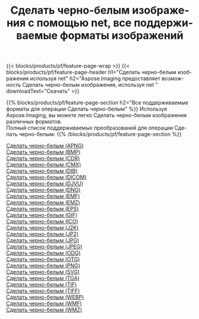 ﻿---
title: Сделать черно-белым изображения с помощью net, все поддерживаемые форматы изображений 
weight: 3920
url: /ru/net/grayscale 
lang: ru
langdirlevel: 2
locales: zh-hans,ja,it,ru,de,es,fr,nl,id,lt,pl,pt,vi,tr,ko,zh-hant,ar,hi,th,sv,cs,uk,he
description: Используя Aspose.Imaging, вы можете легко Сделать черно-белым изображения используя net
---

{{< blocks/products/pf/feature-page-wrap >}}
{{< blocks/products/pf/feature-page-header h1="Сделать черно-белым изображения используя net" h2="Aspose.Imaging предоставляет возможность Сделать черно-белым изображения, используя net " downloadText="Скачать" >}}


{{% blocks/products/pf/feature-page-section  h2="Все поддерживаемые форматы для операции Сделать черно-белым" %}}
Используя Aspose.Imaging, вы можете легко Сделать черно-белым изображения различных форматов.
<br/>
Полный список поддерживаемых преобразований для операции Сделать черно-белым:
{{% /blocks/products/pf/feature-page-section %}}
<div class="container-fluid productfamilypage bg-gray">
    <div class="convertypes bg-gray agp-content section">
        <div class="container">
		<div class="row other-converters">
		    <div class='col-md-2 other-converter remove-lp remove-rp'><a href="/imaging/ru/net/grayscale/apng" >Сделать черно-белым (APNG)</a></div><div class='col-md-2 other-converter remove-lp remove-rp'><a href="/imaging/ru/net/grayscale/bmp" >Сделать черно-белым (BMP)</a></div><div class='col-md-2 other-converter remove-lp remove-rp'><a href="/imaging/ru/net/grayscale/cdr" >Сделать черно-белым (CDR)</a></div><div class='col-md-2 other-converter remove-lp remove-rp'><a href="/imaging/ru/net/grayscale/cmx" >Сделать черно-белым (CMX)</a></div><div class='col-md-2 other-converter remove-lp remove-rp'><a href="/imaging/ru/net/grayscale/dib" >Сделать черно-белым (DIB)</a></div><div class='col-md-2 other-converter remove-lp remove-rp'><a href="/imaging/ru/net/grayscale/dicom" >Сделать черно-белым (DICOM)</a></div><div class='col-md-2 other-converter remove-lp remove-rp'><a href="/imaging/ru/net/grayscale/djvu" >Сделать черно-белым (DJVU)</a></div><div class='col-md-2 other-converter remove-lp remove-rp'><a href="/imaging/ru/net/grayscale/dng" >Сделать черно-белым (DNG)</a></div><div class='col-md-2 other-converter remove-lp remove-rp'><a href="/imaging/ru/net/grayscale/emf" >Сделать черно-белым (EMF)</a></div><div class='col-md-2 other-converter remove-lp remove-rp'><a href="/imaging/ru/net/grayscale/emz" >Сделать черно-белым (EMZ)</a></div><div class='col-md-2 other-converter remove-lp remove-rp'><a href="/imaging/ru/net/grayscale/eps" >Сделать черно-белым (EPS)</a></div><div class='col-md-2 other-converter remove-lp remove-rp'><a href="/imaging/ru/net/grayscale/gif" >Сделать черно-белым (GIF)</a></div><div class='col-md-2 other-converter remove-lp remove-rp'><a href="/imaging/ru/net/grayscale/ico" >Сделать черно-белым (ICO)</a></div><div class='col-md-2 other-converter remove-lp remove-rp'><a href="/imaging/ru/net/grayscale/j2k" >Сделать черно-белым (J2K)</a></div><div class='col-md-2 other-converter remove-lp remove-rp'><a href="/imaging/ru/net/grayscale/jp2" >Сделать черно-белым (JP2)</a></div><div class='col-md-2 other-converter remove-lp remove-rp'><a href="/imaging/ru/net/grayscale/jpg" >Сделать черно-белым (JPG)</a></div><div class='col-md-2 other-converter remove-lp remove-rp'><a href="/imaging/ru/net/grayscale/jpeg" >Сделать черно-белым (JPEG)</a></div><div class='col-md-2 other-converter remove-lp remove-rp'><a href="/imaging/ru/net/grayscale/odg" >Сделать черно-белым (ODG)</a></div><div class='col-md-2 other-converter remove-lp remove-rp'><a href="/imaging/ru/net/grayscale/otg" >Сделать черно-белым (OTG)</a></div><div class='col-md-2 other-converter remove-lp remove-rp'><a href="/imaging/ru/net/grayscale/png" >Сделать черно-белым (PNG)</a></div><div class='col-md-2 other-converter remove-lp remove-rp'><a href="/imaging/ru/net/grayscale/svg" >Сделать черно-белым (SVG)</a></div><div class='col-md-2 other-converter remove-lp remove-rp'><a href="/imaging/ru/net/grayscale/tga" >Сделать черно-белым (TGA)</a></div><div class='col-md-2 other-converter remove-lp remove-rp'><a href="/imaging/ru/net/grayscale/tif" >Сделать черно-белым (TIF)</a></div><div class='col-md-2 other-converter remove-lp remove-rp'><a href="/imaging/ru/net/grayscale/tiff" >Сделать черно-белым (TIFF)</a></div><div class='col-md-2 other-converter remove-lp remove-rp'><a href="/imaging/ru/net/grayscale/webp" >Сделать черно-белым (WEBP)</a></div><div class='col-md-2 other-converter remove-lp remove-rp'><a href="/imaging/ru/net/grayscale/wmf" >Сделать черно-белым (WMF)</a></div><div class='col-md-2 other-converter remove-lp remove-rp'><a href="/imaging/ru/net/grayscale/wmz" >Сделать черно-белым (WMZ)</a></div>
                </div>
        </div>
    </div>
</div>
<br/>
